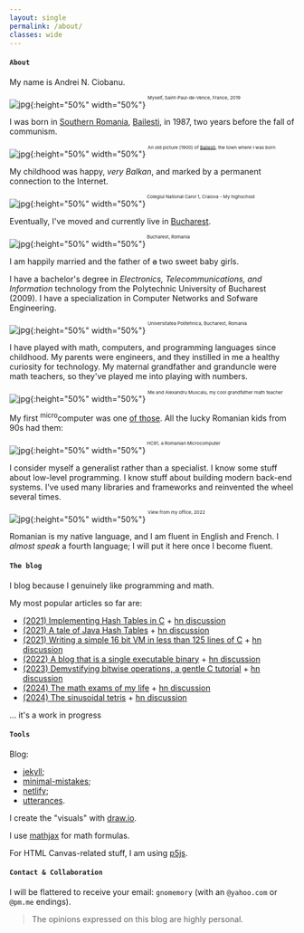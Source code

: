 ```yaml
---
layout: single
permalink: /about/
classes: wide
---
```


#### `About`

My name is Andrei N. Ciobanu. 

![jpg]({{site.url}}/assets/images/about/me-it.jpg){:height="50%" width="50%"}
<sup><sup><sup>Myself, Saint-Paul-de-Vence, France, 2019</sup></sup></sup>

I was born in [Southern Romania](https://en.wikipedia.org/wiki/Oltenia), [Bailesti](https://en.wikipedia.org/wiki/B%C4%83ile%C8%99ti), in 1987, two years before the fall of communism.

![jpg]({{site.url}}/assets/images/about/bailesti.jpg){:height="50%" width="50%"}
<sup><sup><sup>An old picture (1900) of [Bailesti](https://en.wikipedia.org/wiki/B%C4%83ile%C8%99ti), the town where I was born</sup></sup></sup>

My childhood was happy, *very Balkan*, and marked by a permanent connection to the Internet.

![jpg]({{site.url}}/assets/images/about/carol1_c.jpg){:height="50%" width="50%"}<sup><sup><sup> Colegiul National Carol 1, Craiova - My highschool</sup></sup></sup>

Eventually, I've moved and currently live in [Bucharest](https://en.wikipedia.org/wiki/Bucharest).

![jpg]({{site.url}}/assets/images/about/bucuresti.jpg){:height="50%" width="50%"}<sup><sup><sup> Bucharest, Romania</sup></sup></sup>

I am happily married and the father of ~~a~~ two sweet baby girls. 

I have a bachelor's degree in *Electronics, Telecommunications, and Information* technology from the Polytechnic University of Bucharest (2009). I have a specialization in Computer Networks and Sofware Engineering.

![jpg]({{site.url}}/assets/images/about/politehnica.jpeg){:height="50%" width="50%"}
<sup><sup><sup> Universitatea Politehnica, Bucharest, Romania</sup></sup></sup>

I have played with math, computers, and programming languages since childhood. My parents were engineers, and they instilled in me a healthy curiosity for technology. My maternal grandfather and granduncle were math teachers, so they've played me into playing with numbers.

![jpg]({{site.url}}/assets/images/about/muscalu.png){:height="50%" width="50%"}
<sup><sup><sup>Me and Alexandru Muscalu, my cool grandfather math teacher</sup></sup></sup>

My first <sup>micro</sup>computer was one [of those](https://muzeuldecalculatoare.ro/2018/09/23/i-c-e-felix-hc-91/). All the lucky Romanian kids from 90s had them:

![jpg]({{site.url}}/assets/images/about/hc91.jpg){:height="50%" width="50%"}<sup><sup><sup> HC91, a Romanian Microcomputer</sup></sup></sup>

I consider myself a generalist rather than a specialist. I know some stuff about low-level programming. I know stuff about building modern back-end systems. I've used many libraries and frameworks and reinvented the wheel several times.

![jpg]({{site.url}}/assets/images/about/qtest1.jpg){:height="50%" width="50%"}
<sup><sup><sup>View from my office, 2022</sup></sup></sup>

Romanian is my native language, and I am fluent in English and French. I *almost speak* a fourth language; I will put it here once I become fluent.

#### `The blog`

I blog because I genuinely like programming and math. 

My most popular articles so far are:

* [(2021) Implementing Hash Tables in C]({{site.url}}/2021/10/02/implementing-hash-tables-in-c-part-1) + [hn discussion](https://news.ycombinator.com/item?id=28889442)
* [(2021) A tale of Java Hash Tables]({{site.url}}/2021/11/08/a-tale-of-java-hash-tables) + [hn discussion](https://news.ycombinator.com/item?id=29319151)
* [(2021) Writing a simple 16 bit VM in less than 125 lines of C]({{site.url}}/2021/12/01/writing-a-simple-vm-in-less-than-125-lines-of-c) + [hn discussion](https://news.ycombinator.com/item?id=29492183)
* [(2022) A blog that is a single executable binary]({{site.url}}/2022/04/10/a-blog-that-is-a-single-executable-binary) + [hn discussion](https://news.ycombinator.com/item?id=31081049)
* [(2023) Demystifying bitwise operations, a gentle C tutorial]({{site.url}}/2023/02/01/demystifying-bitwise-ops) + [hn discussion](https://news.ycombinator.com/item?id=35010447)
* [(2024) The math exams of my life]({{site.url}}/2024/01/09/the-most-important-math-exams-of-my-life) + [hn discussion](https://news.ycombinator.com/item?id=39081894)
* [(2024) The sinusoidal tetris]({{site.url}}/2024/02/06/the-sinusoidal-tetris) + [hn discussion](https://news.ycombinator.com/item?id=28889442)

... it's a work in progress

#### `Tools`

Blog:
* [jekyll](https://jekyllrb.com/);
* [minimal-mistakes](https://mmistakes.github.io/minimal-mistakes/);
* [netlify](https://www.netlify.com/);
* [utterances](https://utteranc.es/).

I create the "visuals" with [draw.io](https://drawio-app.com/). 

I use [mathjax](https://www.mathjax.org/) for math formulas.

For HTML Canvas-related stuff, I am using [p5js](https://p5js.org/).

#### `Contact & Collaboration` 

I will be flattered to receive your email: `gnomemory` (with an `@yahoo.com` or `@pm.me` endings). 

> The opinions expressed on this blog are highly personal. 
